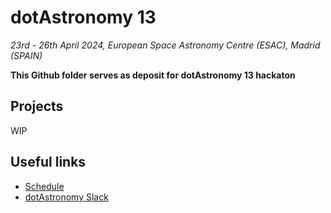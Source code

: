 # dotAstronomy 13 
*23rd - 26th April 2024, European Space Astronomy Centre (ESAC), Madrid (SPAIN)*   

**This Github folder serves as deposit for dotAstronomy 13 hackaton**

## Projects
WIP

## Useful links
- [Schedule](https://www.cosmos.esa.int/web/dotastronomy13/conference-programme)
- [dotAstronomy Slack](https://join.slack.com/t/dotastronomyteam/shared_invite/zt-2eo300ols-PQyNcxo4llv7ijVXgiSEfA)
